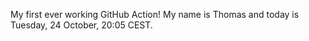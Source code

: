 My first ever working GitHub Action!
My name is Thomas and today is Tuesday, 24 October, 20:05 CEST. 
